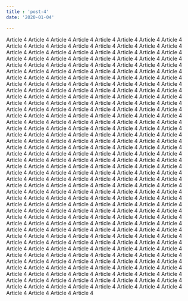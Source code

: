 ```yaml
---
title : 'post-4'
date: '2020-01-04'

---
```


Article 4 Article 4 Article 4 Article 4 Article 4 Article 4 Article 4 Article 4 Article 4 Article 4 Article 4 Article 4 Article 4 Article 4 Article 4 Article 4 Article 4 Article 4 Article 4 Article 4 Article 4 Article 4 Article 4 Article 4 Article 4 Article 4 Article 4 Article 4 Article 4 Article 4 Article 4 Article 4 Article 4 Article 4 Article 4 Article 4 Article 4 Article 4 Article 4 Article 4 Article 4 Article 4 Article 4 Article 4 Article 4 Article 4 Article 4 Article 4 Article 4 Article 4 Article 4 Article 4 Article 4 Article 4 Article 4 Article 4 Article 4 Article 4 Article 4 Article 4 Article 4 Article 4 Article 4 Article 4 Article 4 Article 4 Article 4 Article 4 Article 4 Article 4 Article 4 Article 4 Article 4 Article 4 Article 4 Article 4 Article 4 Article 4 Article 4 Article 4 Article 4 Article 4 Article 4 Article 4 Article 4 Article 4 Article 4 Article 4 Article 4 Article 4 Article 4 Article 4 Article 4 Article 4 Article 4 Article 4 Article 4 Article 4 Article 4 Article 4 Article 4 Article 4 Article 4 Article 4 Article 4 Article 4 Article 4 Article 4 Article 4 Article 4 Article 4 Article 4 Article 4 Article 4 Article 4 Article 4 Article 4 Article 4 Article 4 Article 4 Article 4 Article 4 Article 4 Article 4 Article 4 Article 4 Article 4 Article 4 Article 4 Article 4 Article 4 Article 4 Article 4 Article 4 Article 4 Article 4 Article 4 Article 4 Article 4 Article 4 Article 4 Article 4 Article 4 Article 4 Article 4 Article 4 Article 4 Article 4 Article 4 Article 4 Article 4 Article 4 Article 4 Article 4 Article 4 Article 4 Article 4 Article 4 Article 4 Article 4 Article 4 Article 4 Article 4 Article 4 Article 4 Article 4 Article 4 Article 4 Article 4 Article 4 Article 4 Article 4 Article 4 Article 4 Article 4 Article 4 Article 4 Article 4 Article 4 Article 4 Article 4 Article 4 Article 4 Article 4 Article 4 Article 4 Article 4 Article 4 Article 4 Article 4 Article 4 Article 4 Article 4 Article 4 Article 4 Article 4 Article 4 Article 4 Article 4 Article 4 Article 4 Article 4 Article 4 Article 4 Article 4 Article 4 Article 4 Article 4 Article 4 Article 4 Article 4 Article 4 Article 4 Article 4 Article 4 Article 4 Article 4 Article 4 Article 4 Article 4 Article 4 Article 4 Article 4 Article 4 Article 4 Article 4 Article 4 Article 4 Article 4 Article 4 Article 4 Article 4 Article 4 Article 4 Article 4 Article 4 Article 4 Article 4 Article 4 Article 4 Article 4 Article 4 Article 4 Article 4 Article 4 Article 4 Article 4 Article 4 Article 4 Article 4 Article 4 Article 4 Article 4 Article 4 Article 4 Article 4 Article 4 Article 4 Article 4 Article 4 Article 4 Article 4 Article 4 Article 4 Article 4 Article 4 Article 4 Article 4 Article 4 Article 4 Article 4 Article 4 Article 4 Article 4 Article 4 Article 4 Article 4 Article 4 Article 4 Article 4 Article 4 Article 4 Article 4 Article 4 Article 4 Article 4 Article 4 Article 4 Article 4 Article 4 Article 4 Article 4 Article 4 Article 4 Article 4 Article 4 Article 4 Article 4 Article 4 Article 4 Article 4 Article 4 Article 4 Article 4 Article 4 Article 4 Article 4 Article 4 Article 4 Article 4 Article 4 Article 4 Article 4 Article 4 Article 4 Article 4 Article 4 Article 4 Article 4 Article 4 Article 4 Article 4 Article 4 Article 4 